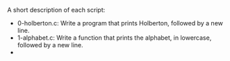 A short description of each script:
+ 0-holberton.c: Write a program that prints Holberton, followed by a new line.
+ 1-alphabet.c: Write a function that prints the alphabet, in lowercase, followed by a new line.
+

